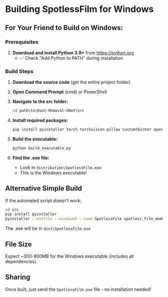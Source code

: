 # Building SpotlessFilm for Windows

## For Your Friend to Build on Windows:

### Prerequisites
1. **Download and install Python 3.9+** from https://python.org
   - ✅ Check "Add Python to PATH" during installation

### Build Steps
1. **Download the source code** (get the entire project folder)

2. **Open Command Prompt** (cmd) or PowerShell

3. **Navigate to the src folder:**
   ```cmd
   cd path\to\Dust-Removal-UNet\src
   ```

4. **Install required packages:**
   ```cmd
   pip install pyinstaller torch torchvision pillow customtkinter opencv-python numpy
   ```

5. **Build the executable:**
   ```cmd
   python build_executable.py
   ```

6. **Find the .exe file:**
   - Look in `distribution\SpotlessFilm.exe`
   - This is the Windows executable!

## Alternative Simple Build
If the automated script doesn't work:

```cmd
cd src
pip install pyinstaller
pyinstaller --onefile --windowed --name SpotlessFilm spotless_film_modern.py
```

The .exe will be in `dist\SpotlessFilm.exe`

## File Size
Expect ~300-800MB for the Windows executable (includes all dependencies).

## Sharing
Once built, just send the `SpotlessFilm.exe` file - no installation needed!